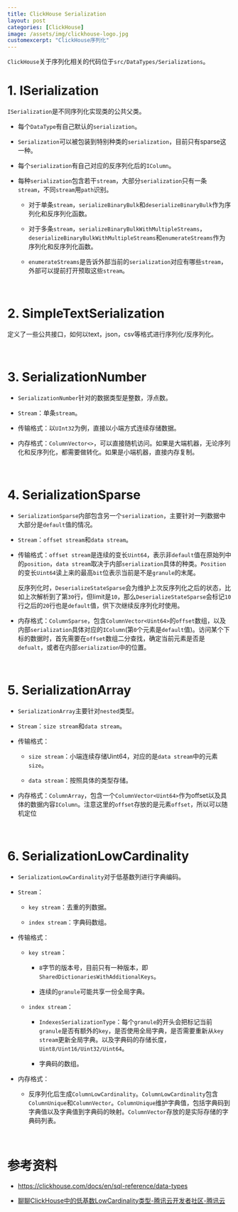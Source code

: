 ```yaml
---
title: ClickHouse Serialization  
layout: post
categories: [ClickHouse]
image: /assets/img/clickhouse-logo.jpg
customexcerpt: "ClickHouse序列化"
---
```


`ClickHouse`关于序列化相关的代码位于`src/DataTypes/Serializations`。

# 1. ISerialization

`ISerialization`是不同序列化实现类的公共父类。

- 每个`DataType`有自己默认的`serialization`。

- `Serialization`可以被包装到特别种类的`serialization`，目前只有sparse这一种。

- 每个`serialization`有自己对应的反序列化后的`IColumn`。

- 每种`serialization`包含若干`stream`，大部分`serialization`只有一条`stream`，不同`stream`用`path`识别。
  
  - 对于单条`stream`，`serializeBinaryBulk`和`deserializeBinaryBulk`作为序列化和反序列化函数。
  
  - 对于多条`stream`，`serializeBinaryBulkWithMultipleStreams`，`deserializeBinaryBulkWithMultipleStreams`和`enumerateStreams`作为序列化和反序列化函数。
  
  - `enumerateStreams`是告诉外部当前的`serialization`对应有哪些`stream`，外部可以提前打开预取这些`stream`。

<br>

# 2. SimpleTextSerialization

定义了一些公共接口，如何以text，json，csv等格式进行序列化/反序列化。

<br>

# 3. SerializationNumber

- `SerializationNumber`针对的数据类型是整数，浮点数。

- `Stream`：单条`stream`。

- 传输格式：以`UInt32`为例，直接以小端方式连续存储数据。

- 内存格式：`ColumnVector<>`，可以直接随机访问。如果是大端机器，无论序列化和反序列化，都需要做转化。如果是小端机器，直接内存复制。

<br>

# 4. SerializationSparse

- `SerializationSparse`内部包含另一个`serialization`，主要针对一列数据中大部分是`default`值的情况。

- `Stream`：`offset stream`和`data stream`。

- 传输格式：`offset stream`是连续的变长`Uint64`，表示非`default`值在原始列中的`position`，`data stream`取决于内部`serialization`具体的种类。`Position`的变长`Uint64`读上来的最高`bit`位表示当前是不是`granule`的末尾。
  
  反序列化时，`DeserializeStateSparse`会为维护上次反序列化之后的状态，比如上次解析到了第`30`行，但limit是`10`，那么`DeserializeStateSparse`会标记`10`行之后的`20`行也是`default`值，供下次继续反序列化时使用。

- 内存格式：`ColumnSparse`，包含`ColumnVector<Uint64>`的`offset`数组，以及内部`serialization`具体对应的`IColumn`(第`0`个元素是`default`值)。访问某个下标的数据时，首先需要在`offset`数组二分查找，确定当前元素是否是`defualt`，或者在内部`serialization`中的位置。

<br>

# 5. SerializationArray

- `SerializationArray`主要针对`nested`类型。

- `Stream`：`size stream`和`data stream`。

- 传输格式：
  
  - `size stream`：小端连续存储Uint64，对应的是`data stream`中的元素`size`。
  
  - `data stream`：按照具体的类型存储。

- 内存格式：`ColumnArray`，包含一个`ColumnVector<Uint64>`作为offset以及具体的数据内容`IColumn`。注意这里的`offset`存放的是元素`offset`，所以可以随机定位

<br>

# 6. SerializationLowCardinality

- `SerializationLowCardinality`对于低基数列进行字典编码。

- `Stream`：
  
  - `key stream`：去重的列数据。
  
  - `index stream`：字典码数组。

- 传输格式：
  
  - `key stream`：
    
    - `8`字节的版本号，目前只有一种版本，即`SharedDictionariesWithAdditionalKeys`。
    
    - 连续的`granule`可能共享一份全局字典。
  
  - `index stream`：
    
    - `IndexesSerializationType`：每个`granule`的开头会把标记当前`granule`是否有额外的`key`，是否使用全局字典，是否需要重新从`key stream`更新全局字典。以及字典码的存储长度，`Uint8/Uint16/Uint32/Uint64`。
    
    - 字典码的数组。

- 内存格式：
  
  - 反序列化后生成`ColumnLowCardinality`。`ColumnLowCardinality`包含`ColumnUnique`和`ColumnVector`。`ColumnUnique`维护字典值，包括字典码到字典值以及字典值到字典码的映射。`ColumnVector`存放的是实际存储的字典码列表。

<br>

# 参考资料

- https://clickhouse.com/docs/en/sql-reference/data-types

- [聊聊ClickHouse中的低基数LowCardinality类型-腾讯云开发者社区-腾讯云](https://cloud.tencent.com/developer/article/1953125)


